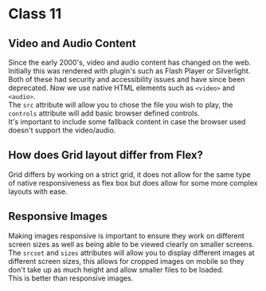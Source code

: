 # Class 11

## Video and Audio Content

Since the early 2000's, video and audio content has changed on the web. Initially this was rendered with plugin's such as Flash Player or Silverlight. Both of these had security and accessibility issues and have since been deprecated. Now we use native HTML elements such as `<video>` and `<audio>`.   
The `src` attribute will allow you to chose the file you wish to play, the `controls` attribute will add basic browser defined controls.   
It's important to include some fallback content in case the browser used doesn't support the video/audio.   

## How does Grid layout differ from Flex?
Grid differs by working on a strict grid, it does not allow for the same type of native responsiveness as flex box but does allow for some more complex layouts with ease.

## Responsive Images

Making images responsive is important to ensure they work on different screen sizes as well as being able to be viewed clearly on smaller screens.   
The `srcset` and `sizes` attributes will allow you to display different images at different screen sizes, this allows for cropped images on mobile so they don't take up as much height and allow smaller files to be loaded.   
This is better than responsive images.   
